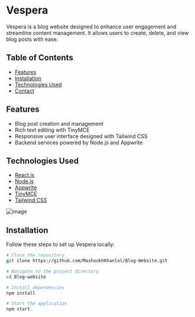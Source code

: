 # Vespera

Vespera is a blog website designed to enhance user engagement and streamline content management. It allows users to create, delete, and view blog posts with ease.

## Table of Contents
- [Features](#features)
- [Installation](#installation)
- [Technologies Used](#technologies-used)
- [Contact](#contact)

## Features
- Blog post creation and management
- Rich text editing with TinyMCE
- Responsive user interface designed with Tailwind CSS
- Backend services powered by Node.js and Appwrite

## Technologies Used

- [React.js](https://reactjs.org/)
- [Node.js](https://nodejs.org/)
- [Appwrite](https://appwrite.io/)
- [TinyMCE](https://www.tiny.cloud/)
- [Tailwind CSS](https://tailwindcss.com/)


![image](https://github.com/user-attachments/assets/bf57f91c-9221-436e-8899-2bffb156e19d)

## Installation

Follow these steps to set up Vespera locally:

```bash
# Clone the repository
git clone https://github.com/MashookhKhanlol/Blog-Website.git

# Navigate to the project directory
cd Blog-website

# Install dependencies
npm install

# Start the application
npm start
